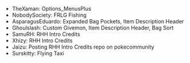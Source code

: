 - TheXaman: Options_MenusPlus
- NobodySociety: FRLG Fishing
- AsparagusEduardo: Expanded Bag Pockets, Item Description Header
- Ghoulslash: Custom Givemon, Item Description Header, Bag Sort
- SamuRH: RHH Intro Credits
- Xhizy: RHH Intro Credits
- Jaizu: Posting RHH Intro Credits repo on pokecommunity
- Surskitty: Flying Taxi